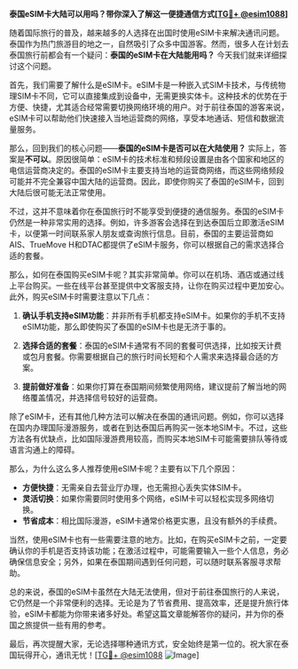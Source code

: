 **泰国eSIM卡大陆可以用吗？带你深入了解这一便捷通信方式[[TG💪+ @esim1088](https://t.me/s/esim1088)]**

随着国际旅行的普及，越来越多的人选择在出国时使用eSIM卡来解决通讯问题。泰国作为热门旅游目的地之一，自然吸引了众多中国游客。然而，很多人在计划去泰国旅行前都会有一个疑问：**泰国的eSIM卡在大陆能用吗？** 今天我们就来详细探讨这个问题。

首先，我们需要了解什么是eSIM卡。eSIM卡是一种嵌入式SIM卡技术，与传统物理SIM卡不同，它可以直接集成到设备中，无需更换实体卡。这种技术的优势在于方便、快捷，尤其适合经常需要切换网络环境的用户。对于前往泰国的游客来说，eSIM卡可以帮助他们快速接入当地运营商的网络，享受本地通话、短信和数据流量服务。

那么，回到我们的核心问题——**泰国的eSIM卡是否可以在大陆使用？** 实际上，答案是**不可以**。原因很简单：eSIM卡的技术标准和频段设置是由各个国家和地区的电信运营商决定的。泰国的eSIM卡主要支持当地的运营商网络，而这些网络频段可能并不完全兼容中国大陆的运营商。因此，即使你购买了泰国的eSIM卡，回到大陆后很可能无法正常使用。

不过，这并不意味着你在泰国旅行时不能享受到便捷的通信服务。泰国的eSIM卡仍然是一种非常实用的选择。例如，许多游客会选择在到达泰国后立即激活eSIM卡，以便第一时间联系家人朋友或查询旅行信息。目前，泰国的主要运营商如AIS、TrueMove H和DTAC都提供了eSIM卡服务，你可以根据自己的需求选择合适的套餐。

那么，如何在泰国购买eSIM卡呢？其实非常简单。你可以在机场、酒店或通过线上平台购买。一些在线平台甚至提供中文客服支持，让你在购买过程中更加安心。此外，购买eSIM卡时需要注意以下几点：

1. **确认手机支持eSIM功能**：并非所有手机都支持eSIM卡。如果你的手机不支持eSIM功能，那么即使购买了泰国的eSIM卡也是无济于事的。
   
2. **选择合适的套餐**：泰国的eSIM卡通常有不同的套餐可供选择，比如按天计费或包月套餐。你需要根据自己的旅行时间长短和个人需求来选择最合适的方案。

3. **提前做好准备**：如果你打算在泰国期间频繁使用网络，建议提前了解当地的网络覆盖情况，并选择信号较好的运营商。

除了eSIM卡，还有其他几种方法可以解决在泰国的通讯问题。例如，你可以选择在国内办理国际漫游服务，或者在到达泰国后再购买一张本地SIM卡。不过，这些方法各有优缺点，比如国际漫游费用较高，而购买本地SIM卡可能需要排队等待或语言沟通上的障碍。

那么，为什么这么多人推荐使用eSIM卡呢？主要有以下几个原因：

- **方便快捷**：无需亲自去营业厅办理，也无需担心丢失实体SIM卡。
- **灵活切换**：如果你需要同时使用多个网络，eSIM卡可以轻松实现多网络切换。
- **节省成本**：相比国际漫游，eSIM卡通常价格更实惠，且没有额外的手续费。

当然，使用eSIM卡也有一些需要注意的地方。比如，在购买eSIM卡之前，一定要确认你的手机是否支持该功能；在激活过程中，可能需要输入一些个人信息，务必确保信息安全；另外，如果在泰国期间遇到任何问题，可以随时联系客服寻求帮助。

总的来说，泰国的eSIM卡虽然在大陆无法使用，但对于前往泰国旅行的人来说，它仍然是一个非常便利的选择。无论是为了节省费用、提高效率，还是提升旅行体验，eSIM卡都能为你带来诸多好处。希望这篇文章能解答你的疑问，并为你的泰国之旅提供一些有用的参考。

最后，再次提醒大家，无论选择哪种通讯方式，安全始终是第一位的。祝大家在泰国玩得开心，通讯无忧！[[TG💪+ @esim1088](https://t.me/s/esim1088) ![Image](https://i.postimg.cc/4NQfJmqS/Snipaste-2025-05-13-00-14-12.png)]